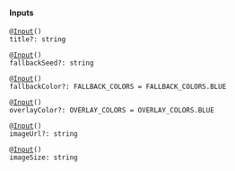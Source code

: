 
#### Inputs

<pre><code>@<a href="https://angular.io/api/core/Input">Input</a>()
title?: string</code></pre>

<pre><code>@<a href="https://angular.io/api/core/Input">Input</a>()
fallbackSeed?: string</code></pre>

<pre><code>@<a href="https://angular.io/api/core/Input">Input</a>()
fallbackColor?: FALLBACK_COLORS = FALLBACK_COLORS.BLUE</code></pre>

<pre><code>@<a href="https://angular.io/api/core/Input">Input</a>()
overlayColor?: OVERLAY_COLORS = OVERLAY_COLORS.BLUE</code></pre>

<pre><code>@<a href="https://angular.io/api/core/Input">Input</a>()
imageUrl?: string</code></pre>

<pre><code>@<a href="https://angular.io/api/core/Input">Input</a>()
imageSize: string</code></pre>
